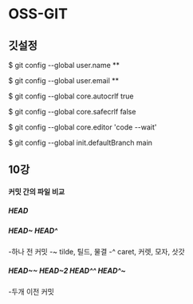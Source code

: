 # OSS-GIT

## 깃설정

$ git config --global user.name **

$ git config --global user.email **

$ git config --global core.autocrlf true 

$ git config --global core.safecrlf false 

$ git config --global core.editor 'code --wait' 

$ git config --global init.defaultBranch main 

## 10강 
#### 커밋 간의 파일 비교
##### HEAD
##### HEAD~ HEAD^
-하나 전 커밋
-~ tilde, 틸드, 물결
-^ caret, 커렛, 모자, 삿갓
##### HEAD~~ HEAD~2 HEAD^^ HEAD^~
-두개 이전 커밋
